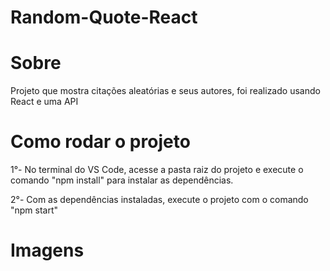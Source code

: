 # Random-Quote-React

# Sobre
Projeto que mostra citações aleatórias e seus autores, foi realizado usando React e uma API

# Como rodar o projeto
1°- No terminal do VS Code, acesse a pasta raiz do projeto e execute o comando "npm install" para instalar as dependências.

2°- Com as dependências instaladas, execute o projeto com o comando "npm start"

# Imagens
